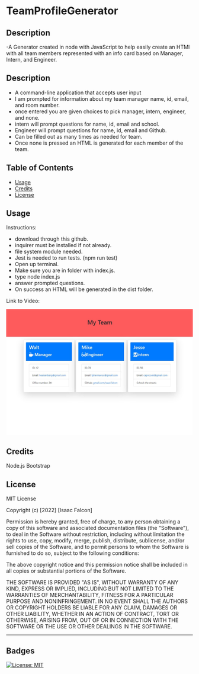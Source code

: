 # TeamProfileGenerator

## Description

-A Generator created in node with JavaScript to help easily create an HTMl with all team members represented with an info card based on Manager, Intern, and Engineer.

## Description
- A command-line application that accepts user input
- I am prompted for information about my team manager name, id, email, and room number.
- once entered you are given choices to pick manager, intern, engineer, and none.
- intern will prompt questions for name, id, email and school.
- Engineer will prompt questions for name, id, email and Github.
- Can be filled out as many times as needed for team.
- Once none is pressed an HTML is generated for each member of the team.


## Table of Contents

- [Usage](#usage)
- [Credits](#credits)
- [License](#license)

## Usage

Instructions:
- download through this github.
- inquirer must be installed if not already.
- file system module needed.
- Jest is needed to run tests. (npm run test)
- Open up terminal.
- Make sure you are in folder with index.js.
- type node index.js
- answer prompted questions.
- On success an HTML will be generated in the dist folder.

Link to Video:

![alt Website Screenshot](./images/Preview.JPG)


## Credits

Node.js
Bootstrap


## License

MIT License

Copyright (c) [2022] [Isaac Falcon]

Permission is hereby granted, free of charge, to any person obtaining a copy
of this software and associated documentation files (the "Software"), to deal
in the Software without restriction, including without limitation the rights
to use, copy, modify, merge, publish, distribute, sublicense, and/or sell
copies of the Software, and to permit persons to whom the Software is
furnished to do so, subject to the following conditions:

The above copyright notice and this permission notice shall be included in all
copies or substantial portions of the Software.

THE SOFTWARE IS PROVIDED "AS IS", WITHOUT WARRANTY OF ANY KIND, EXPRESS OR
IMPLIED, INCLUDING BUT NOT LIMITED TO THE WARRANTIES OF MERCHANTABILITY,
FITNESS FOR A PARTICULAR PURPOSE AND NONINFRINGEMENT. IN NO EVENT SHALL THE
AUTHORS OR COPYRIGHT HOLDERS BE LIABLE FOR ANY CLAIM, DAMAGES OR OTHER
LIABILITY, WHETHER IN AN ACTION OF CONTRACT, TORT OR OTHERWISE, ARISING FROM,
OUT OF OR IN CONNECTION WITH THE SOFTWARE OR THE USE OR OTHER DEALINGS IN THE
SOFTWARE.

---

## Badges

[![License: MIT](https://img.shields.io/badge/License-MIT-yellow.svg)](https://opensource.org/licenses/MIT)